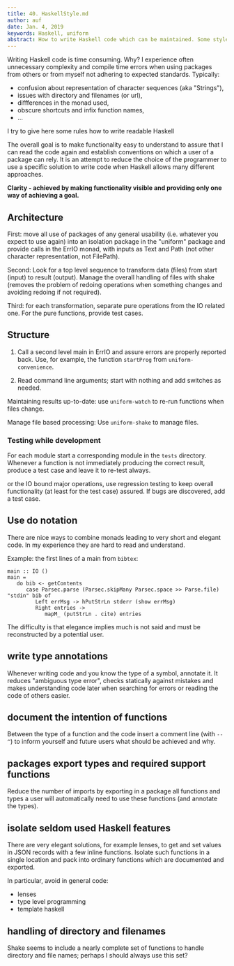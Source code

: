 ```yaml
---
title: 40. HaskellStyle.md
author: auf 
date: Jan. 4, 2019
keywords: Haskell, uniform
abstract: How to write Haskell code which can be maintained. Some style guidelines. 
---
```



Writing Haskell code is time consuming. Why? I experience often unnecessary complexity and 
compile time errors when using packages from others or from myself not 
adhering to expected standards. Typically:
- confusion about representation of character sequences (aka "Strings"),
- issues with directory and filenames (or url),
- diffferences in the monad used,
- obscure shortcuts and infix function names,
- ...

I try to give here some rules how to write readable Haskell
 
The overall goal is to make functionality easy to understand to assure
that I can read the code again and establish conventions on which a 
user of a package can rely. It is an attempt to reduce the choice of 
the programmer to use a specific solution to write code when Haskell 
allows many different approaches.

**Clarity - achieved by making functionality visible and providing only one way of achieving a goal.**

## Architecture

First: move all use of packages of any general usability 
(i.e. whatever you expect to use again)
into an isolation package in the "uniform" package and provide 
calls in the ErrIO monad, with inputs as Text and Path (not other 
character representation, not FilePath).

Second: Look for a top level sequence to transform data (files) from 
start (input) to result (output). Manage the overall handling of files 
with shake (removes the problem of redoing operations when something 
changes and avoiding redoing if not required). 

Third: for each transformation, separate pure operations from the IO 
related one. For the pure functions, provide test cases.

## Structure 

1. Call a second level main in ErrIO and assure errors are properly reported back.
Use, for example, the function  `startProg` from `uniform-convenience`.

2. Read command line arguments; start with nothing and add switches as 
needed.

Maintaining results up-to-date: use `uniform-watch` to re-run functions when files change.

Manage file based processing:  Use `uniform-shake` to manage files. 

### Testing while development
For each module start a corresponding module in the `tests` directory. 
Whenever a function is not immediately producing the correct result, 
produce a test case and leave it to re-test always. 

or the IO bound major operations, use regression testing to keep overall
functionality (at least for the test case) assured. If bugs are discovered, 
add a test case.


## Use do notation
There are nice ways to combine monads leading to very short and elegant 
code. In my experience they are hard to read and understand. 

Example: the first lines of a main from `bibtex`: 
```
main :: IO ()
main =
   do bib <- getContents
      case Parsec.parse (Parsec.skipMany Parsec.space >> Parse.file) "stdin" bib of
         Left errMsg -> hPutStrLn stderr (show errMsg)
         Right entries ->
            mapM_ (putStrLn . cite) entries
```

The difficulty is that elegance implies much is not said and must be 
reconstructed by a potential user. 

## write type annotations 
Whenever writing code and you know the type of a symbol, annotate it.
It reduces "ambiguous type error", checks statically against mistakes 
and makes understanding code later when searching for errors or reading 
the code of others easier. 

## document the intention of functions
Between the type of a function and the code insert a comment line (with `-- ^`)  to 
inform yourself and future users what should be achieved and why.

## packages export types and required support functions
Reduce the number of imports by exporting in a package all functions and 
types a user will automatically need to use these functions (and 
annotate the types). 

## isolate seldom used Haskell features  
There are very elegant solutions, for example lenses, to get and set 
values in JSON records with a few inline functions. Isolate such functions in 
a single location and pack into ordinary functions which are documented and 
exported.

In particular, avoid in general code:
- lenses
- type level programming
- template haskell

## handling of directory and filenames 
Shake seems to include a nearly complete set of functions to handle directory and file names; perhaps I should always use this set?

